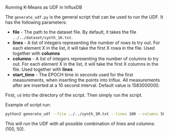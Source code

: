 Running K-Means as UDF in InfluxDB

The `generate_udf.py` is the general script that can be used to run the UDF. It has the following parameters:

- **file** - The path to the dataset file. By default, it takes the file `../../dataset/synth_1K.txt`.
- **lines** - A list of integers representing the number of rows to try out. For each element X in the list, it will take the first X rowa in the file. Used together with **columns**
- **columns** - A list of integers representing the number of columns to try out. For each element X in the list, it will take the first X columns in the file. Used together with **lines**
- **start_time** - The EPOCH time in seconds used for the first measurements, when inserting the points into Influx. All measurements after are inserted at a 10 second interval. Default value is 1583000000.

First, `cd` into the directory of the script. Then simply run the script.

Example of script run:
```sh
python3 generate_udf --file ../../synth_1M.txt --lines 100 --columns 50
```
This will run the UDF with all possible combination of lines and columns: (100, 50).
